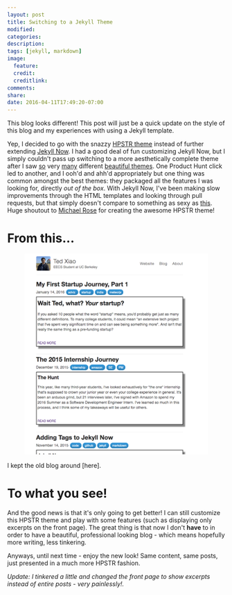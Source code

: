 ```yaml
---
layout: post
title: Switching to a Jekyll Theme
modified:
categories: 
description:
tags: [jekyll, markdown]
image:
  feature:
  credit:
  creditlink:
comments:
share:
date: 2016-04-11T17:49:20-07:00
---
```


This blog looks different! This post will just be a quick update on the style of this blog and my experiences with using a Jekyll template.

Yep, I decided to go with the snazzy [HPSTR theme] instead of further extending [Jekyll Now]. I had a good deal of fun customizing Jekyll Now, but I simply couldn't pass up switching to a more aesthetically complete theme after I saw [so] very [many] different [beautiful themes]. One Product Hunt click led to another, and I ooh'd and ahh'd appropriately but one thing was common amongst the best themes: they packaged all the features I was looking for, directly *out of the box*. With Jekyll Now, I've been making slow improvements through the HTML templates and looking through pull requests, but that simply doesn't compare to something as sexy as [this]. Huge shoutout to [Michael Rose] for creating the awesome HPSTR theme! 

# From this...
<figure>
	<a href="../old_blog"><img src="../images/old_blog.png" alt=""></a>
</figure>
I kept the old blog around [here]. 

# To what you see!
And the good news is that it's only going to get better! I can still customize this HPSTR theme and play with some features (such as displaying only excerpts on the front page). The great thing is that now I don't **have** to in order to have a beautiful, professional looking blog - which means hopefully more writing, less tinkering. 

Anyways, until next time - enjoy the new look! Same content, same posts, just presented in a much more HPSTR fashion. 

*Update: I tinkered a little and changed the front page to show excerpts instead of entire posts - very painlessly!.* 

[HPSTR theme]: <https://github.com/mmistakes/hpstr-jekyll-theme>
[Jekyll Now]: <https://github.com/barryclark/jekyll-now>
[so]: <https://panossakkos.github.io/personal-jekyll-theme/>
[many]: <http://qwtel.com/hydejack/>
[beautiful themes]: <https://github.com/jamigibbs/phantom>
[Michael Rose]: <https://twitter.com/mmistakes>
[this]: <https://github.com/mmistakes/hpstr-jekyll-theme>
[here]: <http://tedxiao.me/old_blog>
